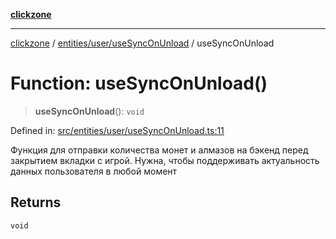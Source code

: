 [**clickzone**](../../../../README.md)

***

[clickzone](../../../../README.md) / [entities/user/useSyncOnUnload](../README.md) / useSyncOnUnload

# Function: useSyncOnUnload()

> **useSyncOnUnload**(): `void`

Defined in: [src/entities/user/useSyncOnUnload.ts:11](https://github.com/MaximBri/ClickZone/blob/20f3f0d061a7c50a96ed5bba64acbc325a456072/client/src/entities/user/useSyncOnUnload.ts#L11)

Функция для отправки количества монет и алмазов на бэкенд перед закрытием вкладки с игрой. Нужна, чтобы поддерживать актуальность данных пользователя в любой момент

## Returns

`void`
